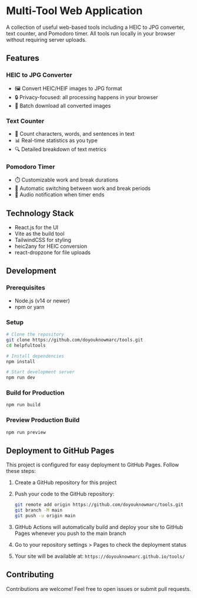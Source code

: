 # Multi-Tool Web Application

A collection of useful web-based tools including a HEIC to JPG converter, text counter, and Pomodoro timer. All tools run locally in your browser without requiring server uploads.

## Features

### HEIC to JPG Converter
- 🖼️ Convert HEIC/HEIF images to JPG format
- 🔒 Privacy-focused: all processing happens in your browser
- 💾 Batch download all converted images

### Text Counter
- 📝 Count characters, words, and sentences in text
- 📊 Real-time statistics as you type
- 🔍 Detailed breakdown of text metrics

### Pomodoro Timer
- ⏱️ Customizable work and break durations
- 🔄 Automatic switching between work and break periods
- 🔔 Audio notification when timer ends

## Technology Stack

- React.js for the UI
- Vite as the build tool
- TailwindCSS for styling
- heic2any for HEIC conversion
- react-dropzone for file uploads

## Development

### Prerequisites

- Node.js (v14 or newer)
- npm or yarn

### Setup

```bash
# Clone the repository
git clone https://github.com/doyouknowmarc/tools.git
cd helpfultools

# Install dependencies
npm install

# Start development server
npm run dev
```

### Build for Production

```bash
npm run build
```

### Preview Production Build

```bash
npm run preview
```

## Deployment to GitHub Pages

This project is configured for easy deployment to GitHub Pages. Follow these steps:

1. Create a GitHub repository for this project

2. Push your code to the GitHub repository:
   ```bash
   git remote add origin https://github.com/doyouknowmarc/tools.git
   git branch -M main
   git push -u origin main
   ```

3. GitHub Actions will automatically build and deploy your site to GitHub Pages whenever you push to the main branch

4. Go to your repository settings > Pages to check the deployment status

5. Your site will be available at: `https://doyouknowmarc.github.io/tools/`

## Contributing

Contributions are welcome! Feel free to open issues or submit pull requests.